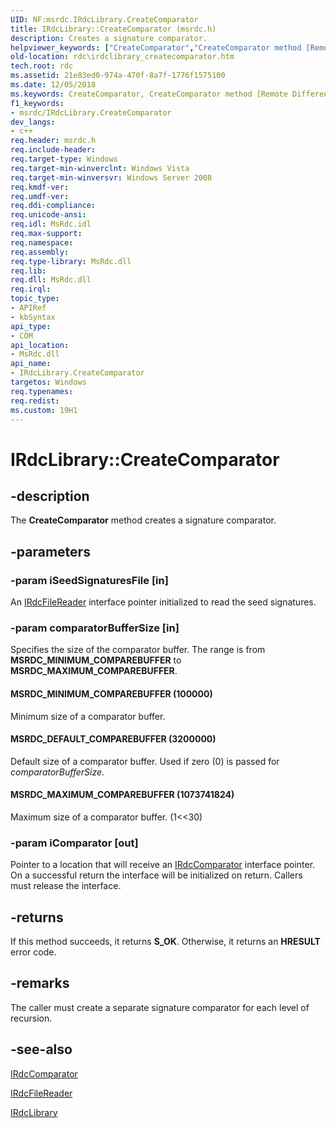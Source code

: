 ```yaml
---
UID: NF:msrdc.IRdcLibrary.CreateComparator
title: IRdcLibrary::CreateComparator (msrdc.h)
description: Creates a signature comparator.helpviewer_keywords: ["CreateComparator","CreateComparator method [Remote Differential Compression]","CreateComparator method [Remote Differential Compression]","IRdcLibrary interface","IRdcLibrary interface [Remote Differential Compression]","CreateComparator method","IRdcLibrary.CreateComparator","IRdcLibrary::CreateComparator","MSRDC_DEFAULT_COMPAREBUFFER","MSRDC_MAXIMUM_COMPAREBUFFER","MSRDC_MINIMUM_COMPAREBUFFER","fs.irdclibrary_createcomparator","msrdc/IRdcLibrary::CreateComparator","rdc.irdclibrary_createcomparator"]
old-location: rdc\irdclibrary_createcomparator.htm
tech.root: rdc
ms.assetid: 21e83ed0-974a-470f-8a7f-1776f1575100
ms.date: 12/05/2018
ms.keywords: CreateComparator, CreateComparator method [Remote Differential Compression], CreateComparator method [Remote Differential Compression],IRdcLibrary interface, IRdcLibrary interface [Remote Differential Compression],CreateComparator method, IRdcLibrary.CreateComparator, IRdcLibrary::CreateComparator, MSRDC_DEFAULT_COMPAREBUFFER, MSRDC_MAXIMUM_COMPAREBUFFER, MSRDC_MINIMUM_COMPAREBUFFER, fs.irdclibrary_createcomparator, msrdc/IRdcLibrary::CreateComparator, rdc.irdclibrary_createcomparator
f1_keywords:
- msrdc/IRdcLibrary.CreateComparator
dev_langs:
- c++
req.header: msrdc.h
req.include-header: 
req.target-type: Windows
req.target-min-winverclnt: Windows Vista
req.target-min-winversvr: Windows Server 2008
req.kmdf-ver: 
req.umdf-ver: 
req.ddi-compliance: 
req.unicode-ansi: 
req.idl: MsRdc.idl
req.max-support: 
req.namespace: 
req.assembly: 
req.type-library: MsRdc.dll
req.lib: 
req.dll: MsRdc.dll
req.irql: 
topic_type:
- APIRef
- kbSyntax
api_type:
- COM
api_location:
- MsRdc.dll
api_name:
- IRdcLibrary.CreateComparator
targetos: Windows
req.typenames: 
req.redist: 
ms.custom: 19H1
---
```


# IRdcLibrary::CreateComparator


## -description


The <b>CreateComparator</b> method 
    creates a signature comparator.


## -parameters




### -param iSeedSignaturesFile [in]

An <a href="https://docs.microsoft.com/previous-versions/windows/desktop/api/msrdc/nn-msrdc-irdcfilereader">IRdcFileReader</a> interface pointer initialized to 
      read the seed signatures.


### -param comparatorBufferSize [in]

Specifies the size of the comparator buffer. The range is from 
      <b>MSRDC_MINIMUM_COMPAREBUFFER</b> to 
      <b>MSRDC_MAXIMUM_COMPAREBUFFER</b>.



#### MSRDC_MINIMUM_COMPAREBUFFER (100000)

Minimum size of a comparator buffer.



#### MSRDC_DEFAULT_COMPAREBUFFER (3200000)

Default size of a comparator buffer. Used if zero (0) is passed for 
        <i>comparatorBufferSize</i>.



#### MSRDC_MAXIMUM_COMPAREBUFFER (1073741824)

Maximum size of a comparator buffer. (1&lt;&lt;30)


### -param iComparator [out]

Pointer to a location that will receive an 
      <a href="https://docs.microsoft.com/previous-versions/windows/desktop/api/msrdc/nn-msrdc-irdccomparator">IRdcComparator</a> interface pointer. On a successful return 
      the interface will be initialized on return. Callers must release the interface.


## -returns



If this method succeeds, it returns <b xmlns:loc="http://microsoft.com/wdcml/l10n">S_OK</b>. Otherwise, it returns an <b xmlns:loc="http://microsoft.com/wdcml/l10n">HRESULT</b> error code.




## -remarks



The caller must create a separate signature comparator for each 
    level of recursion.




## -see-also




<a href="https://docs.microsoft.com/previous-versions/windows/desktop/api/msrdc/nn-msrdc-irdccomparator">IRdcComparator</a>



<a href="https://docs.microsoft.com/previous-versions/windows/desktop/api/msrdc/nn-msrdc-irdcfilereader">IRdcFileReader</a>



<a href="https://docs.microsoft.com/previous-versions/windows/desktop/api/msrdc/nn-msrdc-irdclibrary">IRdcLibrary</a>
 

 

